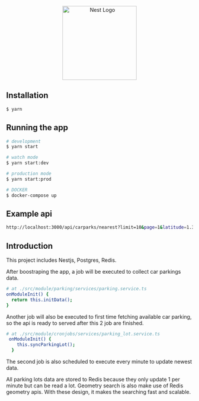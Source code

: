 <p align="center">
  <a href="http://nestjs.com/" target="blank"><img src="https://nestjs.com/img/logo-small.svg" width="200" alt="Nest Logo" /></a>
</p>

## Installation

```bash
$ yarn
```

## Running the app

```bash
# development
$ yarn start

# watch mode
$ yarn start:dev

# production mode
$ yarn start:prod

# DOCKER
$ docker-compose up
```

## Example api

```bash
http://localhost:3000/api/carparks/nearest?limit=10&page=1&latitude=1.3025452&longitude=103.9043758
```

## Introduction

This project includes Nestjs, Postgres, Redis.

After boostraping the app, a job will be executed to collect car parkings data.

```bash
# at ./src/module/parking/services/parking.service.ts
onModuleInit() {
  return this.initData();
}
```

Another job will also be executed to first time fetching available car parking, so the api is ready to served after this 2 job are finished.

```bash
# at ./src/module/cronjobs/services/parking_lot.service.ts
 onModuleInit() {
    this.syncParkingLot();
  }
```

The second job is also scheduled to execute every minute to update newest data.

All parking lots data are stored to Redis because they only update 1 per minute but can be read a lot. Geometry search is also make use of Redis geometry apis. With these design, it makes the searching fast and scalable.
